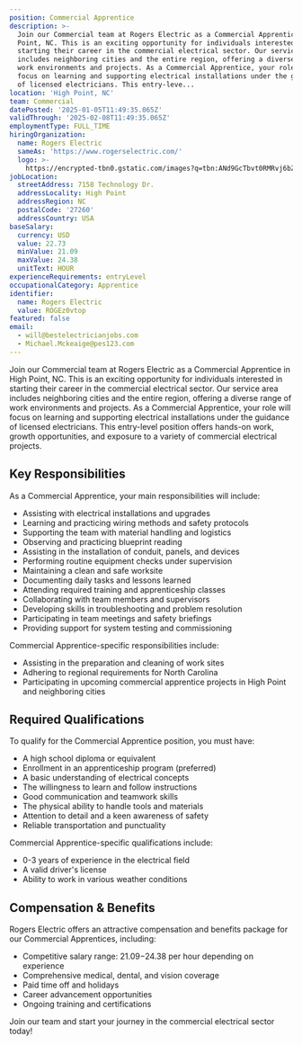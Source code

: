 ```yaml
---
position: Commercial Apprentice
description: >-
  Join our Commercial team at Rogers Electric as a Commercial Apprentice in High
  Point, NC. This is an exciting opportunity for individuals interested in
  starting their career in the commercial electrical sector. Our service area
  includes neighboring cities and the entire region, offering a diverse range of
  work environments and projects. As a Commercial Apprentice, your role will
  focus on learning and supporting electrical installations under the guidance
  of licensed electricians. This entry-leve...
location: 'High Point, NC'
team: Commercial
datePosted: '2025-01-05T11:49:35.065Z'
validThrough: '2025-02-08T11:49:35.065Z'
employmentType: FULL_TIME
hiringOrganization:
  name: Rogers Electric
  sameAs: 'https://www.rogerselectric.com/'
  logo: >-
    https://encrypted-tbn0.gstatic.com/images?q=tbn:ANd9GcTbvt0RMRvj6bZdL81Q6HJeRVl_qflQIGgp9w&s
jobLocation:
  streetAddress: 7158 Technology Dr.
  addressLocality: High Point
  addressRegion: NC
  postalCode: '27260'
  addressCountry: USA
baseSalary:
  currency: USD
  value: 22.73
  minValue: 21.09
  maxValue: 24.38
  unitText: HOUR
experienceRequirements: entryLevel
occupationalCategory: Apprentice
identifier:
  name: Rogers Electric
  value: ROGEz0vtop
featured: false
email:
  - will@bestelectricianjobs.com
  - Michael.Mckeaige@pes123.com
---
```




Join our Commercial team at Rogers Electric as a Commercial Apprentice in High Point, NC. This is an exciting opportunity for individuals interested in starting their career in the commercial electrical sector. Our service area includes neighboring cities and the entire region, offering a diverse range of work environments and projects. As a Commercial Apprentice, your role will focus on learning and supporting electrical installations under the guidance of licensed electricians. This entry-level position offers hands-on work, growth opportunities, and exposure to a variety of commercial electrical projects.

## Key Responsibilities
As a Commercial Apprentice, your main responsibilities will include:

- Assisting with electrical installations and upgrades
- Learning and practicing wiring methods and safety protocols
- Supporting the team with material handling and logistics
- Observing and practicing blueprint reading
- Assisting in the installation of conduit, panels, and devices
- Performing routine equipment checks under supervision
- Maintaining a clean and safe worksite
- Documenting daily tasks and lessons learned
- Attending required training and apprenticeship classes
- Collaborating with team members and supervisors
- Developing skills in troubleshooting and problem resolution
- Participating in team meetings and safety briefings
- Providing support for system testing and commissioning

Commercial Apprentice-specific responsibilities include:

- Assisting in the preparation and cleaning of work sites
- Adhering to regional requirements for North Carolina
- Participating in upcoming commercial apprentice projects in High Point and neighboring cities

## Required Qualifications
To qualify for the Commercial Apprentice position, you must have:

- A high school diploma or equivalent
- Enrollment in an apprenticeship program (preferred)
- A basic understanding of electrical concepts
- The willingness to learn and follow instructions
- Good communication and teamwork skills
- The physical ability to handle tools and materials
- Attention to detail and a keen awareness of safety
- Reliable transportation and punctuality

Commercial Apprentice-specific qualifications include:

- 0-3 years of experience in the electrical field
- A valid driver's license
- Ability to work in various weather conditions

## Compensation & Benefits
Rogers Electric offers an attractive compensation and benefits package for our Commercial Apprentices, including:

- Competitive salary range: $21.09-$24.38 per hour depending on experience
- Comprehensive medical, dental, and vision coverage
- Paid time off and holidays
- Career advancement opportunities
- Ongoing training and certifications

Join our team and start your journey in the commercial electrical sector today!
